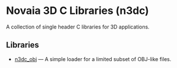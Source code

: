 # Novaia 3D C Libraries (n3dc)
A collection of single header C libraries for 3D applications.

## Libraries
- [n3dc_obj](./libs/n3dc_obj.h) &mdash; A simple loader for a limited subset of OBJ-like files.
